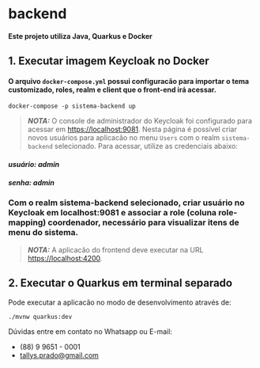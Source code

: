 # backend
#### Este projeto utiliza Java, Quarkus e Docker
## 1. Executar imagem Keycloak no Docker
#### O arquivo `docker-compose.yml` possui configuracão para importar o tema customizado, roles, realm e client que o front-end irá acessar.
```shell script
docker-compose -p sistema-backend up
```
> **_NOTA:_**  O console de administrador do Keycloak foi configurado para acessar em <https://localhost:9081>. Nesta 
> página é possível criar novos usuários para aplicacão no menu `Users` com o realm `sistema-backend` selecionado.
> Para acessar, utilize as credenciais abaixo:
#### **_usuário: admin_**
#### **_senha: admin_**

### Com o realm sistema-backend selecionado, criar usuário no Keycloak em localhost:9081 e associar a role (coluna role-mapping) coordenador, necessário para visualizar itens de menu do sistema.

> **_NOTA:_**  A aplicacão do frontend deve executar na URL <https://localhost:4200>.

## 2. Executar o Quarkus em terminal separado

Pode executar a aplicacão no modo de desenvolvimento através de:

```shell script
./mvnw quarkus:dev
```

Dúvidas entre em contato no Whatsapp ou E-mail:
- (88) 9 9651 - 0001
- tallys.prado@gmail.com
